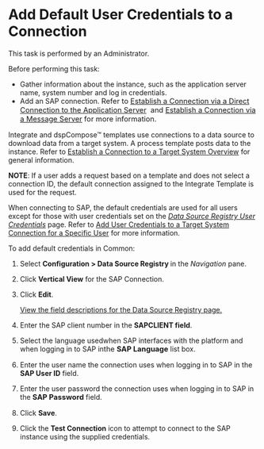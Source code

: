 # Add Default User Credentials to a Connection

This task is performed by an Administrator.

Before performing this task:

  - Gather information about the instance, such as the application
    server name, system number and log in credentials.
  - Add an SAP connection. <span style="font-size: 11.0pt;">Refer to
    [Establish a Connection via a Direct Connection to the Application
    Server](Establish_a_Connection_Direct_Connection.htm)  and
    [Establish a Connection via a Message
    Server](Establish_a_Connection_via_a_Message_Server.htm) for more
    information. </span>

Integrate and dspCompose™ templates use connections to a data source to
download data from a target system. A process template posts data to the
instance. Refer to [Establish a Connection to a Target System
Overview](Establish_a_Connection_to_a_target_system_Overview.htm) for
general information.

**NOTE**: If a user adds a request based on a template and does not
select a connection ID, the default connection assigned to the Integrate
Template is used for the request.

When connecting to SAP, the default credentials are used for all users
except for those with user credentials set on the
<span style="font-style: italic;">[Data Source Registry User
Credentials](../Page_Desc/Data_Source_Registry_User_Credentials_H.htm)</span>
page. Refer to [Add User Credentials to a Target System Connection for a
Specific
User](Add_User_Credentials_to_an_SAP_Connection_for_a_Specific_Use.htm)<span> </span>for
more information.

To add default credentials in Common:

1.  Select <span style="font-weight: bold;">Configuration \> Data Source
    Registry </span>in the
    <span style="font-style: italic;">Navigation</span> pane.

2.  Click <span style="font-weight: bold;">Vertical View</span> for the
    SAP Connection.

3.  Click <span style="font-weight: bold;">Edit</span>.
    
    [View the field descriptions for the Data Source Registry
    page.](../Page_Desc/Data_Source_Registry_H.htm#Data_Source_Registry_V)

4.  Enter the SAP client number in the **SAPCLIENT field**.

5.  Select the language used<span>when SAP interfaces with the platform
    and when logging in to SAP
    in</span><span style="font-size: 11.0pt;">the
    </span><span style="font-size: 11.0pt;font-weight: bold;">SAP
    Language</span> list box.

6.  Enter the user name the connection uses when logging in to SAP in
    the **SAP User ID** field.

7.  Enter the user password the connection uses when logging in to SAP
    in the <span style="font-size: 11.0pt;font-weight: bold;">SAP
    Password</span> field.

8.  Click <span style="font-weight: bold;">Save</span>.

9.  Click the <span style="font-weight: bold;">Test Connection</span>
    icon to attempt to connect to the SAP instance using the supplied
    credentials.
